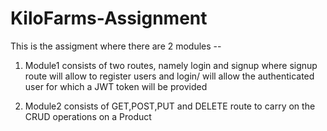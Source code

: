 # KiloFarms-Assignment

This is the assigment where there are 2 modules --

1) Module1 consists of two routes, namely login and signup where signup route will allow to register users and login/<username> will allow the authenticated user for which a JWT token will be provided

2) Module2 consists of GET,POST,PUT and DELETE route to carry on the CRUD operations on a Product
